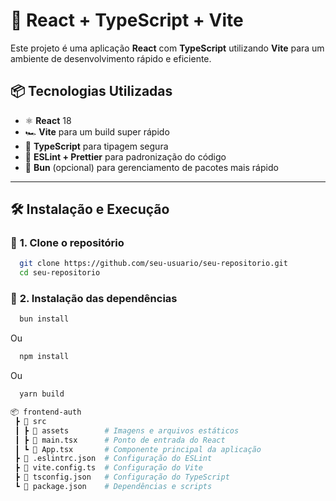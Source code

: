 # 🚀 React + TypeScript + Vite

Este projeto é uma aplicação **React** com **TypeScript** utilizando **Vite** para um ambiente de desenvolvimento rápido e eficiente.

## 📦 Tecnologias Utilizadas
- ⚛️ **React** 18
- 🏎️ **Vite** para um build super rápido
- 🔷 **TypeScript** para tipagem segura
- 🎨 **ESLint + Prettier** para padronização do código
- 🌿 **Bun** (opcional) para gerenciamento de pacotes mais rápido

---

## 🛠️ **Instalação e Execução**

### 🔹 **1. Clone o repositório**
```sh
  git clone https://github.com/seu-usuario/seu-repositorio.git
  cd seu-repositorio
```

### 🔹 **2. Instalação das dependências**
```sh
  bun install
```
Ou
```sh
  npm install
```
Ou
```sh
  yarn build
```

```sh
📦 frontend-auth
 ┣ 📂 src
 ┃ ┣ 📂 assets        # Imagens e arquivos estáticos
 ┃ ┣ 📜 main.tsx      # Ponto de entrada do React
 ┃ ┗ 📜 App.tsx       # Componente principal da aplicação
 ┣ 📜 .eslintrc.json  # Configuração do ESLint
 ┣ 📜 vite.config.ts  # Configuração do Vite
 ┣ 📜 tsconfig.json   # Configuração do TypeScript
 ┗ 📜 package.json    # Dependências e scripts
